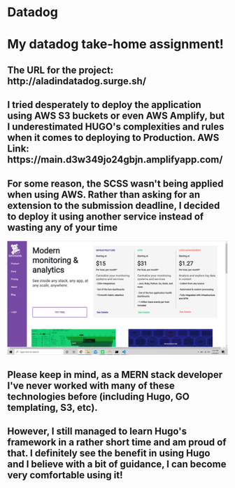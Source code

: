 # Datadog
<h1>My datadog take-home assignment!</h1>

<h2>The URL for the project: http://aladindatadog.surge.sh/ </h2>
<h2>I tried desperately to deploy the application using AWS S3 buckets or even AWS Amplify, but I underestimated HUGO's complexities and rules when it comes to deploying to Production. AWS Link: https://main.d3w349jo24gbjn.amplifyapp.com/</h2>


<h2>For some reason, the SCSS wasn't being applied when using AWS. Rather than asking for an extension to the submission deadline, I decided to deploy it using another service instead of wasting any of your time</h2>

<img src="evidence/1.png" />

<h2>Please keep in mind, as a MERN stack developer I've never worked with many of these technologies before (including Hugo, GO templating, S3, etc).</h2>

<h2>However, I still managed to learn Hugo's framework in a rather short time and am proud of that. I definitely see the benefit in using Hugo and I believe with a bit of guidance, I can become very comfortable using it!</h2>

